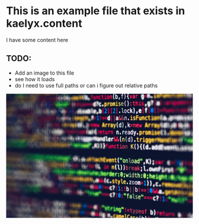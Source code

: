 <!-- Title: Readme.md -->
<!-- Type: ARTICLE -->
<!-- CreatedDate: 24/04/2025 -->
<!-- Keywords: a,b,c,d,e-->

# This is an example file that exists in kaelyx.content

I have some content here

## TODO:
* Add an image to this file
* see how it loads
* do I need to use full paths or can i figure out relative paths

![image](./images/testimage.jpg "Test Title Content")
